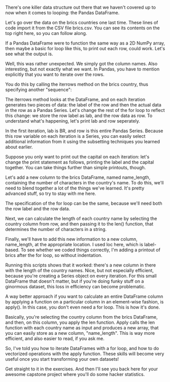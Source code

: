 There's one killer data structure out there that we haven't covered up to now when it comes to looping: the Pandas DataFrame.

Let's go over the data on the brics countries one last time. These lines of code import it from the CSV file brics.csv. You can see its contents on the top right here, so you can follow along.

If a Pandas DataFrame were to function the same way as a 2D NumPy array, then maybe a basic for loop like this, to print out each row, could work. Let's see what the output is.

Well, this was rather unexpected. We simply got the column names. Also interesting, but not exactly what we want. In Pandas, you have to mention explicitly that you want to iterate over the rows.

You do this by calling the iterrows method on the brics country, thus specifying another "sequence":

The iterrows method looks at the DataFrame, and on each iteration generates two pieces of data: the label of the row and then the actual data in the row as a Pandas Series. Let's change the rest of the for loop to reflect this change: we store the row label as lab, and the row data as row. To understand what's happening, let's print lab and row seperately.

In the first iteration, lab is BR, and row is this entire Pandas Series. Because this row variable on each iteration is a Series, you can easily select additional information from it using the subsetting techniques you learned about earlier.

Suppose you only want to print out the capital on each iteration: let's change the print statement as follows, printing the label and the capital together. You can take things further than simple printouts, though.

Let's add a new column to the brics DataFrame, named name_length, containing the number of characters in the country's name. To do this, we'll need to blend together a lot of the things we've learned. It's pretty advanced stuff, so try to stay with me here.

The specification of the for loop can be the same, because we'll need both the row label and the row data.

Next, we can calculate the length of each country name by selecting the country column from row, and then passing it to the len() function, that determines the number of characters in a string.

Finally, we'll have to add this new information to a new column, name_length, at the appropriate location. I used loc here, which is label-based. To see whether we coded things correctly, I'm adding a printout of brics after the for loop, so without indentation.

Running this scripts shows that it worked: there's a new column in there with the length of the country names. Nice, but not especially efficient, because you're creating a Series object on every iteration. For this small DataFrame that doesn't matter, but if you're doing funky stuff on a ginormous dataset, this loss in efficiency can become problematic.

A way better approach if you want to calculate an entire DataFrame column by applying a function on a particular column in an element-wise fashion, is apply(). In this case, you don't even need a for loop. This is how it's done.

Basically, you're selecting the country column from the brics DataFrame, and then, on this column, you apply the len function. Apply calls the len function with each country name as input and produces a new array, that you can easily store as a new column, "name_length". This is way more efficient, and also easier to read, if you ask me.

So, I've told you how to iterate DataFrames with a for loop, and how to do vectorized operations with the apply function. These skills will become very useful once you start transforming your own datasets!

Get straight to it in the exercises. And then I'll see you back here for your awesome capstone project where you'll do some hacker statistics.

